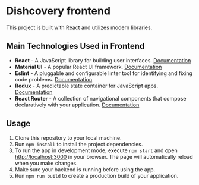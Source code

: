 # Dishcovery frontend

This project is built with React and utilizes modern libraries.

## Main Technologies Used in Frontend

- **React** - A JavaScript library for building user interfaces. [Documentation](https://reactjs.org/docs/getting-started.html)
- **Material UI** - A popular React UI framework. [Documentation](https://mui.com/)
- **Eslint** - A pluggable and configurable linter tool for identifying and fixing code problems. [Documentation](https://eslint.org/docs/user-guide/getting-started)
- **Redux** - A predictable state container for JavaScript apps. [Documentation](https://redux.js.org/)
- **React Router** - A collection of navigational components that compose declaratively with your application. [Documentation](https://reactrouter.com/)

## Usage

1. Clone this repository to your local machine.
2. Run `npm install` to install the project dependencies.
3. To run the app in development mode, execute `npm start` and open [http://localhost:3000](http://localhost:3000) in your browser. The page will automatically reload when you make changes.
4. Make sure your backend is running before using the app.
5. Run `npm run build` to create a production build of your application.
